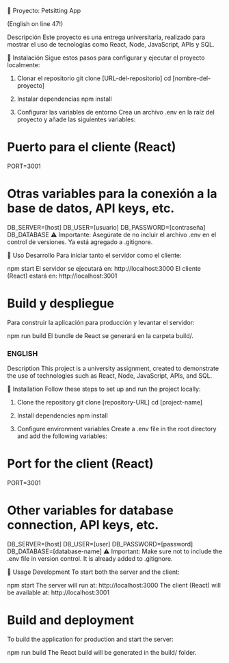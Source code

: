 🚀 Proyecto: Petsitting App 

(English on line 47!)

Descripción
Este proyecto es una entrega universitaria, realizado para mostrar el uso de tecnologías como React, Node, JavaScript, APIs y SQL.

🏁 Instalación
Sigue estos pasos para configurar y ejecutar el proyecto localmente:

1. Clonar el repositorio
git clone [URL-del-repositorio]
cd [nombre-del-proyecto]

2. Instalar dependencias
npm install

3. Configurar las variables de entorno
Crea un archivo .env en la raíz del proyecto y añade las siguientes variables:

# Puerto para el cliente (React)
PORT=3001

# Otras variables para la conexión a la base de datos, API keys, etc.
DB_SERVER=[host]
DB_USER=[usuario]
DB_PASSWORD=[contraseña]
DB_DATABASE
⚠️ Importante: Asegúrate de no incluir el archivo .env en el control de versiones. Ya está agregado a .gitignore.

🚀 Uso
Desarrollo
Para iniciar tanto el servidor como el cliente:

npm start
El servidor se ejecutará en: http://localhost:3000
El cliente (React) estará en: http://localhost:3001

# Build y despliegue
Para construir la aplicación para producción y levantar el servidor:

npm run build
El bundle de React se generará en la carpeta build/.



### ENGLISH ###

Description
This project is a university assignment, created to demonstrate the use of technologies such as React, Node, JavaScript, APIs, and SQL.

🏁 Installation
Follow these steps to set up and run the project locally:

1. Clone the repository
git clone [repository-URL]
cd [project-name]

2. Install dependencies
npm install

3. Configure environment variables
Create a .env file in the root directory and add the following variables:

# Port for the client (React)
PORT=3001

# Other variables for database connection, API keys, etc.
DB_SERVER=[host]
DB_USER=[user]
DB_PASSWORD=[password]
DB_DATABASE=[database-name]
⚠️ Important: Make sure not to include the .env file in version control. It is already added to .gitignore.

🚀 Usage
Development
To start both the server and the client:

npm start
The server will run at: http://localhost:3000
The client (React) will be available at: http://localhost:3001

# Build and deployment
To build the application for production and start the server:

npm run build
The React build will be generated in the build/ folder.